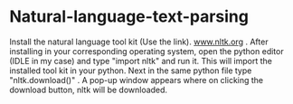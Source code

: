 # Natural-language-text-parsing
Install the natural language tool kit (Use the link).
www.nltk.org
. After installing in your corresponding operating system, open the python editor (IDLE in my case) and type 
"import nltk"
and run it.
This will import the installed tool kit in your python.
Next in the same python file type 
"nltk.download()"
. A pop-up window appears where on clicking the download button, nltk will be downloaded.
